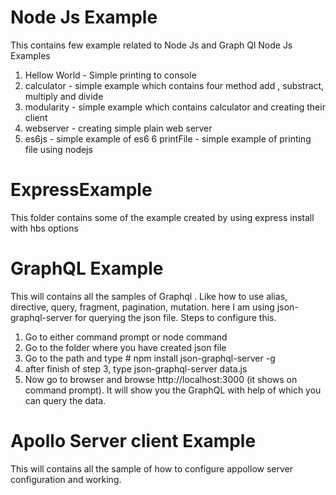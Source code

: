 # Node Js Example
This contains few example related to Node Js and Graph Ql
Node Js Examples
1. Hellow World - Simple printing to console
2. calculator - simple example which contains four method add , substract, multiply and divide
3. modularity - simple example which contains calculator and creating their client
4. webserver - creating simple plain web server
5. es6js - simple example of es6
6 printFile - simple example of printing file using nodejs

# ExpressExample
This folder contains some of the example created by using express install with hbs options

# GraphQL Example
This will contains all the samples of Graphql . Like how to use alias, directive, query, fragment, pagination, mutation.
here I am using json-graphql-server for querying the json file.
Steps to configure this.
1. Go to either command prompt or node command
2. Go to the folder where you have created json file 
3. Go to the path and type # npm install json-graphql-server -g 
4. after finish of step 3, type json-graphql-server data.js
5. Now go to browser and browse http://localhost:3000 (it shows on command prompt). It will show you the GraphQL with help of which you can query the data.
# Apollo Server client Example
This will contains all the sample of how to configure appollow server configuration and working.
